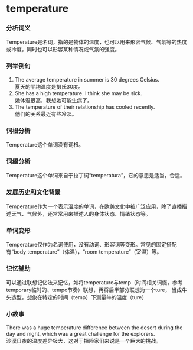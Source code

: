 # temperature

### 分析词义

  

Temperature是名词，指的是物体的温度，也可以用来形容气候、气氛等的热度或冷度。同时也可以形容某种情况或气氛的强度。

  

### 列举例句

  

1.  The average temperature in summer is 30 degrees Celsius.  
    夏天的平均温度是摄氏30度。
2.  She has a high temperature. I think she may be sick.  
    她体温很高，我想她可能生病了。
3.  The temperature of their relationship has cooled recently.  
    他们的关系最近有些冷淡。

  

### 词根分析

  

Temperature这个单词没有词根。

  

### 词缀分析

  

Temperature这个单词来自于拉丁词“temperatura”，它的意思是适当，合适。

  

### 发展历史和文化背景

  

Temperature作为一个表示温度的单词，在欧美文化中被广泛应用，除了直播描述天气、气候外，还常常用来描述人的身体状态、情绪状态等。

  

### 单词变形

  

Temperature仅作为名词使用，没有动词、形容词等变形。常见的固定搭配有“body temperature”（体温），“room temperature”（室温）等。

  

### 记忆辅助

  

可以通过联想记忆法来记忆，如将temperature与temp（时间相关词缀，参考temporary临时的、tempo节奏）联想，再将后半部分联想为一个ture， 当成牛头造型，想象在特定的时间（temp）下测量牛的温度（ture）

  

### 小故事

  

There was a huge temperature difference between the desert during the day and night, which was a great challenge for the explorers.  
沙漠日夜的温度差异极大，这对于探险家们来说是一个巨大的挑战。
